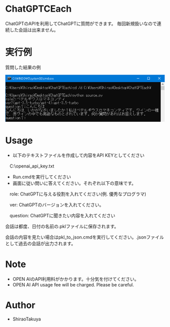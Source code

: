 # ChatGPTCEach

ChatGPTのAPIを利用してChatGPTに質問ができます。
毎回新規扱いなので連続した会話は出来ません。
 
# 実行例

質問した結果の例

![demo](https://raw.githubusercontent.com/ShiraoTakuya/ChatGPTEach/main/cap1.PNG)

# Usage

* 以下のテキストファイルを作成して内容をAPI KEYとしてください

　C:\openai_api_key.txt

* Run.cmdを実行してください
* 画面に従い問いに答えてください。それぞれ以下の意味です。

　role: ChatGPTに与える役割を入れてください(例. 優秀なプログラマ)

　ver: ChatGPTのバージョンを入れてください。

　question: ChatGPTに聞きたい内容を入れてください

会話は都度、日付の名前の.pklファイルに保存されます。

会話の内容を見たい場合はpkl_to_json.cmdを実行してください。.jsonファイルとして過去の会話が出力されます。
 
# Note
 
* OPEN AIのAPI利用料がかかります。十分気を付けてください。
* OPEN AI API usage fee will be charged. Please be careful.

# Author
  
* ShiraoTakuya
